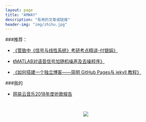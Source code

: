 ```yaml
---
layout: page
title: "AMWAY"
description: "有用的文章或链接"
header-img: "img/zhihu.jpg"
---
```




###推荐：

- [《管致中《信号与线性系统》考研考点精讲-付银娟》](http://www.bilibili.com/video/av8002313/)

- [《MATLAB对语音信号加随机噪声及去噪程序》](http://blog.sina.com.cn/s/blog_6cde146e0100o0rm.html)

- [《如何搭建一个独立博客——简明 GitHub Pages与 jekyll 教程》](http://www.cnfeat.com/blog/2014/05/10/how-to-build-a-blog/)


###我的
- [网易云音乐2018年度听歌报告](http://col.ink/c/year2018/zt2BW/?uid=BF8D3C2ED4FB69646BA4A96DDD64D047&full_screen=true&keep_status_bar=true&top_bar_bg_color=f9f9f9&status_bar_type=dark&userid=259559747)


<center>
    <p><img src="http://wx2.sinaimg.cn/mw690/005PA203gy1fhl2jbw0b0j30k20k20vs.jpg" align="center"></p>
</center>



